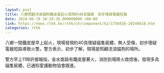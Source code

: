 ```yaml
---
layout: post
title: 八鄉照顧流浪貓狗鐵皮屋起火發現約40具貓屍　初步懷疑電器短路
date: 2024-06-10 16:29:28.000000000 +08:00
link: https://news.rthk.hk/rthk/ch/component/k2/1756816-20240610.htm
categories: rthk
---
```


八鄉一間鐵皮屋早上起火，現場發現約40具懷疑貓隻屍體，無人受傷，初步懷疑電器短路導致火警。警方表示，初步了解，現場是照顧流浪貓狗的場所。

警方早上11時許接報指，金水南路有鐵皮屋著火，消防到場將火救熄後，發現多具貓隻屍體，已通知愛護動物協會跟進。
